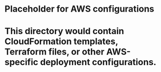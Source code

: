 
# Placeholder for AWS configurations
# This directory would contain CloudFormation templates, Terraform files, or other AWS-specific deployment configurations.
